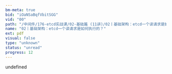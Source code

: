 ```yaml
---
bm-meta: true
bid: "iOaNSaBqfVbitSGG"
vid: "00"
path: "/中间件/176-etcd实战课/02-基础篇 (11讲)/02丨基础架构：etcd一个读请求是如何执行的？.pdf"
name: "02丨基础架构：etcd一个读请求是如何执行的？"
ext: pdf
visual: false
type: "unknown"
status: "unread"
progress: 12
---
```

undefined